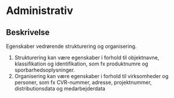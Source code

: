 # Administrativ

## Beskrivelse

Egenskaber vedrørende strukturering og organisering.

1. Strukturering kan være egenskaber i forhold til
   objektnavne, klassifikation og identifikation, som fx
   produktnumre og sporbarhedsoplysninger.
2. Organisering kan være egenskaber i forhold til
   virksomheder og personer, som fx CVR-nummer, adresse,
   projektnummer, distributionsdata og medarbejderdata
